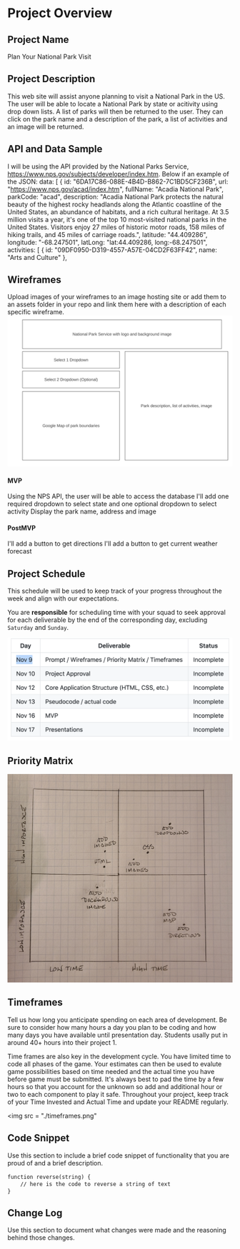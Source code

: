 # Project Overview

## Project Name

Plan Your National Park Visit


## Project Description

This web site will assist anyone planning to visit a National Park in the US.  The user will be able to locate a National Park by state or acitivity using drop down lists.  A list of parks will then be returned to the user.  They can click on the park name and a description of the park, a list of activities and an image will be returned. 


## API and Data Sample

I will be using the API provided by the National Parks Service, https://www.nps.gov/subjects/developer/index.htm. Below if an example of the JSON:
data: [
{
id: "6DA17C86-088E-4B4D-B862-7C1BD5CF236B",
url: "https://www.nps.gov/acad/index.htm",
fullName: "Acadia National Park",
parkCode: "acad",
description: "Acadia National Park protects the natural beauty of the highest rocky headlands along the Atlantic coastline of the United States, an abundance of habitats, and a rich cultural heritage. At 3.5 million visits a year, it's one of the top 10 most-visited national parks in the United States. Visitors enjoy 27 miles of historic motor roads, 158 miles of hiking trails, and 45 miles of carriage roads.",
latitude: "44.409286",
longitude: "-68.247501",
latLong: "lat:44.409286, long:-68.247501",
activities: [
{
id: "09DF0950-D319-4557-A57E-04CD2F63FF42",
name: "Arts and Culture"
},


## Wireframes

Upload images of your wireframes to an image hosting site or add them to an assets folder in your repo and link them here with a description of each specific wireframe.
<img src= "./wireframe.png"/>


#### MVP 
Using the NPS API, the user will be able to access the database
I'll add one required dropdown to select state and one optional dropdown to select activity
Display the park name, address and image



#### PostMVP  
I'll add a button to get directions
I'll add a button to get current weather forecast


## Project Schedule

This schedule will be used to keep track of your progress throughout the week and align with our expectations.  

You are **responsible** for scheduling time with your squad to seek approval for each deliverable by the end of the corresponding day, excluding `Saturday` and `Sunday`.

<img src = "./schedule.png">


## Priority Matrix

<img src = "./matrix.jpg">


## Timeframes

Tell us how long you anticipate spending on each area of development. Be sure to consider how many hours a day you plan to be coding and how many days you have available until presentation day. Students usally put in around 40+ hours into their project 1.

Time frames are also key in the development cycle.  You have limited time to code all phases of the game.  Your estimates can then be used to evalute game possibilities based on time needed and the actual time you have before game must be submitted. It's always best to pad the time by a few hours so that you account for the unknown so add and additional hour or two to each component to play it safe. Throughout your project, keep track of your Time Invested and Actual Time and update your README regularly.

<img src = "./timeframes.png"

## Code Snippet

Use this section to include a brief code snippet of functionality that you are proud of and a brief description.  

```
function reverse(string) {
	// here is the code to reverse a string of text
}
```

## Change Log
 Use this section to document what changes were made and the reasoning behind those changes.
